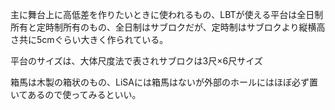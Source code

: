 主に舞台上に高低差を作りたいときに使われるもの、LBTが使える平台は全日制所有と定時制所有のもの、全日制はサブロクだが、定時制はサブロクより縦横高さ共に5cmぐらい大きく作られている。

  

平台のサイズは、大体尺度法で表されサブロクは3尺×6尺サイズ

  

箱馬は木製の箱状のもの、LiSAには箱馬はないが外部のホールにはほぼ必ず置いてあるので使ってみるといい。


